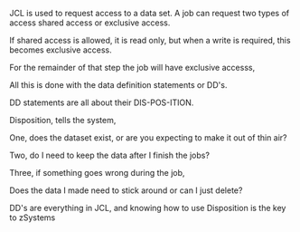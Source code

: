 JCL is used to request access
to a data set. A job can
request two types of access
shared access or exclusive
access.

If shared access is allowed,
it is read only, but when
a write is required, this
becomes exclusive access.

For the remainder of
that step the job will
have exclusive accesss,

All this is done with
the data definition
statements or DD's.

DD statements
are all about their
DIS-POS-ITION.

Disposition, tells
the system,

One, does the dataset
exist, or are you
expecting to make
it out of thin air?

Two, do I need to
keep the data
after I finish
the jobs?

Three, if something
goes wrong during
the job,

Does the data I made
need to stick around
or can I just delete?

DD's are everything
in JCL, and knowing
how to use Disposition
is the key to zSystems
